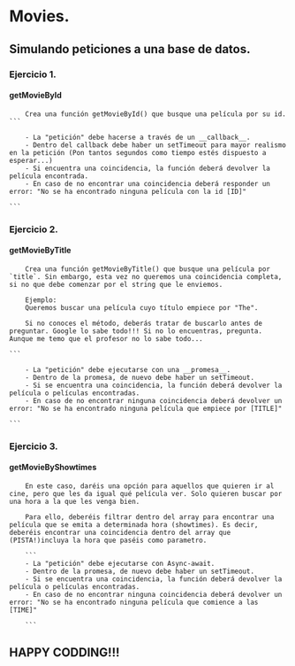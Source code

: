# Movies.

## Simulando peticiones a una base de datos.

### Ejercicio 1.
#### getMovieById
        Crea una función getMovieById() que busque una película por su id.
    ```

        - La "petición" debe hacerse a través de un __callback__.
        - Dentro del callback debe haber un setTimeout para mayor realismo en la petición (Pon tantos segundos como tiempo estés dispuesto a esperar...)
        - Si encuentra una coincidencia, la función deberá devolver la película encontrada.
        - En caso de no encontrar una coincidencia deberá responder un error: "No se ha encontrado ninguna película con la id [ID]"
  
    ```

### Ejercicio 2.

#### getMovieByTitle
        Crea una función getMovieByTitle() que busque una película por `title`. Sin embargo, esta vez no queremos una coincidencia completa, si no que debe comenzar por el string que le enviemos.
        
        Ejemplo: 
        Queremos buscar una película cuyo título empiece por "The". 
        
        Si no conoces el método, deberás tratar de buscarlo antes de preguntar. Google lo sabe todo!!! Si no lo encuentras, pregunta. Aunque me temo que el profesor no lo sabe todo... 

    ```

        - La "petición" debe ejecutarse con una __promesa__.
        - Dentro de la promesa, de nuevo debe haber un setTimeout.
        - Si se encuentra una coincidencia, la función deberá devolver la película o películas encontradas.
        - En caso de no encontrar ninguna coincidencia deberá devolver un error: "No se ha encontrado ninguna película que empiece por [TITLE]"

    ```

### Ejercicio 3. 
#### getMovieByShowtimes
        En este caso, daréis una opción para aquellos que quieren ir al cine, pero que les da igual qué película ver. Solo quieren buscar por una hora a la que les venga bien. 

        Para ello, deberéis filtrar dentro del array para encontrar una película que se emita a determinada hora (showtimes). Es decir, deberéis encontrar una coincidencia dentro del array que (PISTA!)incluya la hora que paséis como parametro.

        ```
        - La "petición" debe ejecutarse con Async-await.
        - Dentro de la promesa, de nuevo debe haber un setTimeout.
        - Si se encuentra una coincidencia, la función deberá devolver la película o películas encontradas.
        - En caso de no encontrar ninguna coincidencia deberá devolver un error: "No se ha encontrado ninguna película que comience a las [TIME]"
        
        ```


## HAPPY CODDING!!!
